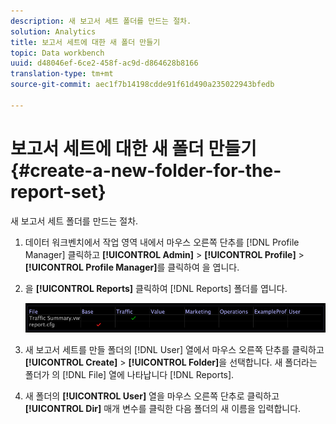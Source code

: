 ```yaml
---
description: 새 보고서 세트 폴더를 만드는 절차.
solution: Analytics
title: 보고서 세트에 대한 새 폴더 만들기
topic: Data workbench
uuid: d48046ef-6ce2-458f-ac9d-d864628b8166
translation-type: tm+mt
source-git-commit: aec1f7b14198cdde91f61d490a235022943bfedb

---
```



# 보고서 세트에 대한 새 폴더 만들기{#create-a-new-folder-for-the-report-set}

새 보고서 세트 폴더를 만드는 절차.

1. 데이터 워크벤치에서 작업 영역 내에서 마우스 오른쪽 단추를 [!DNL Profile Manager] 클릭하고 **[!UICONTROL Admin]** > **[!UICONTROL Profile]** > **[!UICONTROL Profile Manager]**&#x200B;를 클릭하여 을 엽니다.
1. 을 **[!UICONTROL Reports]** 클릭하여 [!DNL Reports] 폴더를 엽니다.

   ![단계 정보](assets/vis_Reports_Manager.png)

1. 새 보고서 세트를 만들 폴더의 [!DNL User] 열에서 마우스 오른쪽 단추를 클릭하고 **[!UICONTROL Create]** > **[!UICONTROL Folder]**&#x200B;을 선택합니다. 새 폴더라는 폴더가 의 [!DNL File] 열에 나타납니다 [!DNL Reports].
1. 새 폴더의 **[!UICONTROL User]** 열을 마우스 오른쪽 단추로 클릭하고 **[!UICONTROL Dir]** 매개 변수를 클릭한 다음 폴더의 새 이름을 입력합니다.
